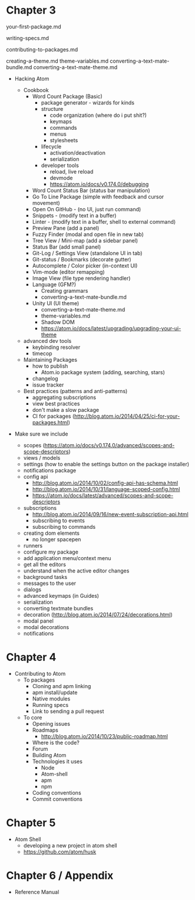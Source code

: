 # Chapter 3

your-first-package.md

writing-specs.md

contributing-to-packages.md

creating-a-theme.md
theme-variables.md
converting-a-text-mate-bundle.md
converting-a-text-mate-theme.md

* Hacking Atom
  * Cookbook
    * Word Count Package (Basic)
      * package generator - wizards for kinds
      * structure
        * code organization (where do i put shit?)
        * keymaps
        * commands
        * menus
        * stylesheets
      * lifecycle
        * activation/deactivation
        * serialization
      * developer tools
        - reload, live reload
        - devmode
        - https://atom.io/docs/v0.174.0/debugging
    * Word Count Status Bar (status bar manipulation)
    * Go To Line Package (simple with feedback and cursor movement)
    * Open On GitHub - (no UI, just run command)
    * Snippets - (modify text in a buffer)
    * Linter - (modify text in a buffer, shell to external command)
    * Preview Pane (add a panel)
    * Fuzzy Finder (modal and open file in new tab)
    * Tree View / Mini-map (add a sidebar panel)
    * Status Bar (add small panel)
    * Git-Log / Settings View (standalone UI in tab)
    * Git-status / Bookmarks (decorate gutter)
    * Autocomplete / Color picker (in-context UI)
    * Vim-mode (editor remapping)
    * Image View (file type rendering handler)
    * Language (GFM?)
      * Creating grammars
      * converting-a-text-mate-bundle.md
    * Unity UI (UI theme)
      * converting-a-text-mate-theme.md
      * theme-variables.md
      * Shadow DOM
      - https://atom.io/docs/latest/upgrading/upgrading-your-ui-theme
  * advanced dev tools
    - keybinding resolver
    - timecop
  * Maintaining Packages
    * how to publish
      * Atom.io package system (adding, searching, stars)
    * changelog
    * issue tracker
  * Best practices (patterns and anti-patterns)
    * aggregating subscriptions
    * view best practices
    * don't make a slow package
    * CI for packages (http://blog.atom.io/2014/04/25/ci-for-your-packages.html)

* Make sure we include
  * scopes (https://atom.io/docs/v0.174.0/advanced/scopes-and-scope-descriptors)
  * views / models
  * settings (how to enable the settings button on the package installer)
  * notifications package
  * config api
    - http://blog.atom.io/2014/10/02/config-api-has-schema.html
    - http://blog.atom.io/2014/10/31/language-scoped-config.html
    - https://atom.io/docs/latest/advanced/scopes-and-scope-descriptors
  * subscriptions
    - http://blog.atom.io/2014/09/16/new-event-subscription-api.html
    * subscribing to events
    * subscribing to commands
  * creating dom elements
    - no longer spacepen
  * runners
  * configure my package
  * add application menu/context menu
  * get all the editors
  * understand when the active editor changes
  * background tasks
  * messages to the user
  * dialogs
  * advanced keymaps (in Guides)
  * serialization
  * converting textmate bundles
  * decoration (http://blog.atom.io/2014/07/24/decorations.html)
  * modal panel
  * modal decorations
  * notifications

# Chapter 4

* Contributing to Atom
  * To packages
    * Cloning and apm linking
    * apm install/update
    * Native modules
    * Running specs
    * Link to sending a pull request
  * To core
    * Opening issues
    * Roadmaps
      - http://blog.atom.io/2014/10/23/public-roadmap.html
    * Where is the code?
    * Forum
    * Building Atom
    * Technologies it uses
      * Node
      * Atom-shell
      * apm
      * npm
    * Coding conventions
    * Commit conventions

# Chapter 5

* Atom Shell
  * developing a new project in atom shell
  * https://github.com/atom/husk

# Chapter 6 / Appendix

* Reference Manual
